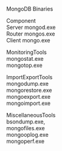 MongoDB Binaries 

Component  
Server mongod.exe  
Router mongos.exe  
Client mongo.exe   

MonitoringTools  
mongostat.exe  
mongotop.exe  

ImportExportTools  
mongodump.exe  
mongorestore.exe  
mongoexport.exe  
mongoimport.exe  

MiscellaneousTools   
bsondump.exe,  
mongofiles.exe  
mongooplog.exe  
mongoperf.exe  
